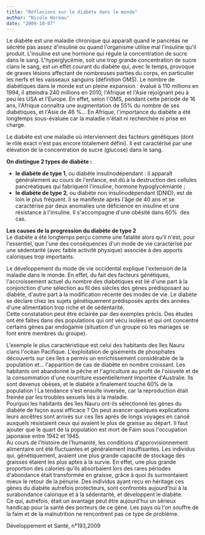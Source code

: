 ```yaml
---
title: "Réflexions sur le diabète dans le monde"
author: "Nicole Horeau"
date: "2009-10-07"
---
```


Le diabète est une maladie chronique qui apparaît quand le pancréas ne sécrète pas assez d'insuline ou quand l'organisme utilise mal l'insuline qu'il produit. L'insuline est une hormone qui régule la concentration de sucre dans le sang. L'hyperglycémie, soit une trop grande concentration de sucre clans le sang, est un effet courant du diabète qui, avec le temps, provoque de graves lésions affectant de nombreuses parties du corps, en particulier les nerfs et les vaisseaux sanguins (définition OMS).
Le nombre de diabétiques dans le monde est un pleine expansion : évalué à 110 millions en 1994, il atteindra 240 millions en 2010, l'Afrique et l'Asie rejoignant peu à peu les USA et l'Europe. En effet, selon l'OMS, pendant cette période de 16 ans, l'Afrique connaîtra une augmentation de 55% du nombre de ses diabétiques, et l'Asie de 46 %... En Afrique, l'importance du diabète a été longtemps sous-évaluée car la maladie n'était ni recherchée ni prise en charge.

Le diabète est une maladie où interviennent des facteurs génétiques (dont le rôle exact n'est pas encore totalement défini). Il est caractérisé par une élévation de la concentration de sucre (glucose) dans le sang.

**On distingue 2 types de diabète :**

*   **le diabète de type 1**, ou diabète insulinodépendant : il apparaît généralement au cours de l'enfance, est dû à la destruction des cellules pancréatiques qui fabriquent l'insuline, hormone hypoglycémiante ;
*   **le diabète de type 2**, ou diabète non insulinodépendant (DNID), est de loin le plus fréquent. Il se manifeste après l'âge de 40 ans et se caractérise par deux anomalies une déficience en insuline et une résistance à l'insuline. Il s'accompagne d'une obésité dans 60%  des cas.

**Les causes de la progression du diabète de type 2**  
Le diabète a été longtemps perçu comme une fatalité alors qu'il n'est, pour l'essentiel, que l'une des conséquences d'un mode de vie caractérisé par une sédentarité (avec faible activité physique) associée à des apports caloriques trop importants.

Le développement du mode de vie occidental explique l'extension de la maladie dans le monde. En effet, du fait des facteurs génétiques, l'accroissement actuel du nombre des diabétiques est lié d'une part à la conjonction d'une sélection au fil des siècles des gènes prédisposant au diabète, d'autre part à la modification récente des modes de vie. Le diabète se déclare chez les sujets génétiquement prédisposés après des années d'une alimentation trop riche et de sédentarité.  
Cette constatation peut être éclairée par des exemples précis. Des études ont été faites dans des populations qui ont vécu isolées et qui ont concentré certains gènes par endogamie (situation d'un groupe où les mariages se font entre membres du groupe).

L'exemple le plus caractéristique est celui des habitants des îles Nauru clans l'océan Pacifique. L'exploitation de gisements de phosphates découverts sur ces îles a permis un enrichissement considérable de la population et... l'apparition de cas de diabète en nombre croissant. Les habitants ont abandonné la pêche et l'agriculture au profit de l'oisiveté et de la consommation d'une nourriture essentiellement importée d'Australie. Ils sont devenus obèses, et le diabète a finalement touché 60% de la population ! La tendance s'est ensuite inversée, car la reproduction était freinée par les troubles sexuels liés à la maladie.  
Pourquoi les habitants des îles Nauru ont-ils sélectionné les gènes du diabète de façon aussi efficace ? On peut avancer quelques explications leurs ancêtres sont arrivés sur ces îles après de longs voyages en canoë auxquels résistaient ceux qui avaient le plus de graisse au départ. II faut ajouter que le quart de la population est mort de Faim sous l'occupation japonaise entre 1942 et 1945.  
Au cours de l'histoire de l'humanité, les conditions d'approvisionnement alimentaire ont été fluctuantes et généralement insuffisantes. Les individus qui, génétiquement, avaient une plus grande capacité de stockage des graisses étaient les plus aptes à la survie. En effet, une plus grande proportion des calories qu'ils absorbaient lors des rares périodes d'abondance était transformée en graisse, grâce à quoi ils surmontaient mieux le retour de la pénurie. Des individus ayant reçu en héritage ces gènes du diabète autrefois protecteurs, sont confrontés aujourd'hui à la surabondance calorique et à la sédentarité, et développent le diabète.  
Ce qui, autrefois, était un avantage peut être aujourd'hui un sérieux handicap pour la santé des porteurs de ce gène. Les pays où l'on souffre de la faim et de la malnutrition ne rencontrent pas ce type de problème.

Développement et Santé, n°193,2009